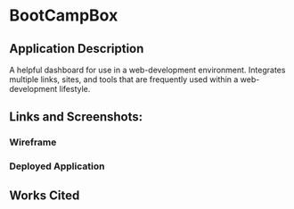 # BootCampBox

## Application Description

A helpful dashboard for use in a web-development environment. Integrates multiple links, sites, and tools that are frequently used within a web-development lifestyle.

## Links and Screenshots:

### Wireframe

### Deployed Application

## Works Cited